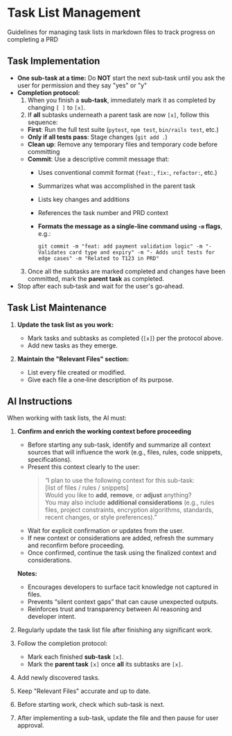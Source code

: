 # Task List Management

Guidelines for managing task lists in markdown files to track progress on completing a PRD

## Task Implementation
- **One sub-task at a time:** Do **NOT** start the next sub‑task until you ask the user for permission and they say "yes" or "y"
- **Completion protocol:**  
  1. When you finish a **sub‑task**, immediately mark it as completed by changing `[ ]` to `[x]`.
  2. If **all** subtasks underneath a parent task are now `[x]`, follow this sequence:
    - **First**: Run the full test suite (`pytest`, `npm test`, `bin/rails test`, etc.)
    - **Only if all tests pass**: Stage changes (`git add .`)
    - **Clean up**: Remove any temporary files and temporary code before committing
    - **Commit**: Use a descriptive commit message that:
      - Uses conventional commit format (`feat:`, `fix:`, `refactor:`, etc.)
      - Summarizes what was accomplished in the parent task
      - Lists key changes and additions
      - References the task number and PRD context
      - **Formats the message as a single-line command using `-m` flags**, e.g.:

        ```
        git commit -m "feat: add payment validation logic" -m "- Validates card type and expiry" -m "- Adds unit tests for edge cases" -m "Related to T123 in PRD"
        ```
  3. Once all the subtasks are marked completed and changes have been committed, mark the **parent task** as completed.
- Stop after each sub‑task and wait for the user's go‑ahead.

## Task List Maintenance

1. **Update the task list as you work:**
   - Mark tasks and subtasks as completed (`[x]`) per the protocol above.
   - Add new tasks as they emerge.

2. **Maintain the "Relevant Files" section:**
   - List every file created or modified.
   - Give each file a one‑line description of its purpose.

## AI Instructions

When working with task lists, the AI must:

1. **Confirm and enrich the working context before proceeding**
   - Before starting any sub-task, identify and summarize all context sources that will influence the work (e.g., files, rules, code snippets, specifications).
   - Present this context clearly to the user:
     > “I plan to use the following context for this sub-task:  
     > [list of files / rules / snippets]  
     > Would you like to **add**, **remove**, or **adjust** anything?  
     > You may also include **additional considerations** (e.g., rules files, project constraints, encryption algorithms, standards, recent changes, or style preferences).”
   - Wait for explicit confirmation or updates from the user.
   - If new context or considerations are added, refresh the summary and reconfirm before proceeding.
   - Once confirmed, continue the task using the finalized context and considerations.

   **Notes:**
   - Encourages developers to surface tacit knowledge not captured in files.
   - Prevents “silent context gaps” that can cause unexpected outputs.
   - Reinforces trust and transparency between AI reasoning and developer intent.

2. Regularly update the task list file after finishing any significant work.
3. Follow the completion protocol:
   - Mark each finished **sub-task** `[x]`.
   - Mark the **parent task** `[x]` once **all** its subtasks are `[x]`.
4. Add newly discovered tasks.
5. Keep "Relevant Files" accurate and up to date.
6. Before starting work, check which sub-task is next.
7. After implementing a sub-task, update the file and then pause for user approval.
